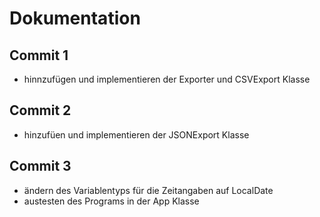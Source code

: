 # Dokumentation
## Commit 1 
- hinnzufügen und implementieren der Exporter und CSVExport Klasse
## Commit 2
- hinzufüen und implementieren der JSONExport Klasse
## Commit 3
- ändern des Variablentyps für die Zeitangaben auf LocalDate
- austesten des Programs in der App Klasse 